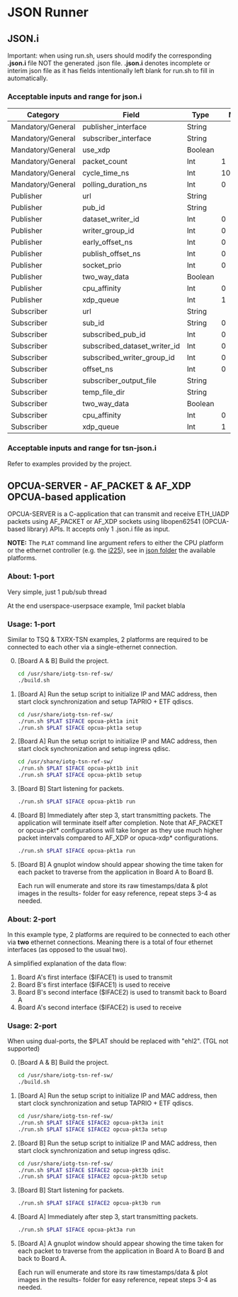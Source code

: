 # JSON Runner

## JSON.i

Important: when using run.sh, users should modify the corresponding
**.json.i** file NOT the generated .json file. **.json.i** denotes incomplete or
interim json file as it has fields intentionally left blank for run.sh to fill in
automatically.

### Acceptable inputs and range for json.i

|     Category      |            Field             |  Type   |  Min   |   Max    |
| ----------------- | ---------------------------- | ------- | ------ | -------- |
| Mandatory/General | publisher_interface          | String  |        |          |
| Mandatory/General | subscriber_interface         | String  |        |          |
| Mandatory/General | use_xdp                      | Boolean |        |          |
| Mandatory/General | packet_count                 | Int     | 1      | 10000000 |
| Mandatory/General | cycle_time_ns                | Int     | 100000 | 5000000  |
| Mandatory/General | polling_duration_ns          | Int     | 0      | 10000000 |
| Publisher         | url                          | String  |        |          |
| Publisher         | pub_id                       | String  |        |          |
| Publisher         | dataset_writer_id            | Int     | 0      | 99999    |
| Publisher         | writer_group_id              | Int     | 0      | 99999    |
| Publisher         | early_offset_ns              | Int     | 0      | 1000000  |
| Publisher         | publish_offset_ns            | Int     | 0      | 10000000 |
| Publisher         | socket_prio                  | Int     | 0      | 7        |
| Publisher         | two_way_data                 | Boolean |        |          |
| Publisher         | cpu_affinity                 | Int     | 0      | 3        |
| Publisher         | xdp_queue                    | Int     | 1      | 3        |
| Subscriber        | url                          | String  |        |          |
| Subscriber        | sub_id                       | String  | 0      | 99999    |
| Subscriber        | subscribed_pub_id            | Int     | 0      | 99999    |
| Subscriber        | subscribed_dataset_writer_id | Int     | 0      | 99999    |
| Subscriber        | subscribed_writer_group_id   | Int     | 0      | 99999    |
| Subscriber        | offset_ns                    | Int     | 0      | 10000000 |
| Subscriber        | subscriber_output_file       | String  |        |          |
| Subscriber        | temp_file_dir                | String  |        |          |
| Subscriber        | two_way_data                 | Boolean |        |          |
| Subscriber        | cpu_affinity                 | Int     | 0      | 3        |
| Subscriber        | xdp_queue                    | Int     | 1      | 3        |

### Acceptable inputs and range for tsn-json.i

Refer to examples provided by the project.

## OPCUA-SERVER - AF_PACKET & AF_XDP OPCUA-based application

OPCUA-SERVER is a C-application that can transmit and receive ETH_UADP packets using
AF_PACKET or AF_XDP sockets using libopen62541 (OPCUA-based library) APIs. It
accepts only 1 .json.i file as input.


**NOTE:** The `PLAT` command line argument refers to either the CPU platform 
or the ethernet controller (e.g. the [i225](json/i225)), see in [json folder](json) 
the available platforms.

### About: 1-port

Very simple, just 1 pub/sub thread

At the end userspace-userpsace example, 1mil packet blabla

### Usage: 1-port

Similar to TSQ & TXRX-TSN examples, 2 platforms are required to be connected to
each other via a single-ethernet connection.

0.  [Board A & B] Build the project.

    ```sh
    cd /usr/share/iotg-tsn-ref-sw/
    ./build.sh
    ```

1.  [Board A] Run the setup script to initialize IP and MAC address, then start
    clock synchronization and setup TAPRIO + ETF qdiscs.

    ```sh
    cd /usr/share/iotg-tsn-ref-sw/
    ./run.sh $PLAT $IFACE opcua-pkt1a init
    ./run.sh $PLAT $IFACE opcua-pkt1a setup
    ```

2.  [Board A] Run the setup script to initialize IP and MAC address, then start
    clock synchronization and setup ingress qdisc.

    ```sh
    cd /usr/share/iotg-tsn-ref-sw/
    ./run.sh $PLAT $IFACE opcua-pkt1b init
    ./run.sh $PLAT $IFACE opcua-pkt1b setup
    ```

3.  [Board B] Start listening for packets.

    ```sh
    ./run.sh $PLAT $IFACE opcua-pkt1b run
    ```

4.  [Board B] Immediately after step 3, start transmitting packets. The
    application will terminate itself after completion. Note that AF_PACKET or
    opcua-pkt* configurations will take longer as they use much higher packet
    intervals compared to AF_XDP or opuca-xdp* configurations.

    ```sh
    ./run.sh $PLAT $IFACE opcua-pkt1a run
    ```

5.  [Board B] A gnuplot window should appear showing the time taken for each
    packet to traverse from the application in Board A to Board B.

    Each run will enumerate and store its raw timestamps/data & plot images in the
    results-<DATE> folder for easy reference, repeat steps 3-4 as needed.


### About: 2-port

In this example type, 2 platforms are required to be connected to each other via
**two** ethernet connections. Meaning there is a total of four
ethernet interfaces (as opposed to the usual two).

A simplified explanation of the data flow:
1. Board A's first interface ($IFACE1) is used to transmit
2. Board B's first interface ($IFACE1) is used to receive
3. Board B's second interface ($IFACE2) is used to transmit back to Board A
4. Board A's second interface ($IFACE2) is used to receive

### Usage: 2-port

When using dual-ports, the $PLAT should be replaced with "ehl2". (TGL not supported)

0.  [Board A & B] Build the project.

    ```sh
    cd /usr/share/iotg-tsn-ref-sw/
    ./build.sh
    ```

1.  [Board A] Run the setup script to initialize IP and MAC address, then start
    clock synchronization and setup TAPRIO + ETF qdiscs.

    ```sh
    cd /usr/share/iotg-tsn-ref-sw/
    ./run.sh $PLAT $IFACE $IFACE2 opcua-pkt3a init
    ./run.sh $PLAT $IFACE $IFACE2 opcua-pkt3a setup
    ```

2.  [Board B] Run the setup script to initialize IP and MAC address, then start
    clock synchronization and setup ingress qdisc.

    ```sh
    cd /usr/share/iotg-tsn-ref-sw/
    ./run.sh $PLAT $IFACE $IFACE2 opcua-pkt3b init
    ./run.sh $PLAT $IFACE $IFACE2 opcua-pkt3b setup
    ```

3.  [Board B] Start listening for packets.

    ```sh
    ./run.sh $PLAT $IFACE $IFACE2 opcua-pkt3b run
    ```

4.  [Board A] Immediately after step 3, start transmitting packets.

    ```sh
    ./run.sh $PLAT $IFACE opcua-pkt3a run
    ```

5.  [Board A] A gnuplot window should appear showing the time taken for each
    packet to traverse from the application in Board A to Board B and back to
    Board A.

    Each run will enumerate and store its raw timestamps/data & plot images in the
    results-<DATE> folder for easy reference, repeat steps 3-4 as needed.
